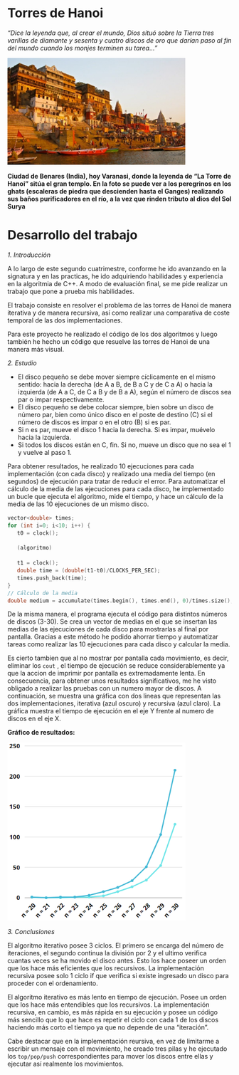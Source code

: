 # Torres de Hanoi

*“Dice la leyenda que, al crear el mundo, Dios situó sobre la Tierra tres varillas de diamante y sesenta y cuatro discos de oro que darían paso al fin del mundo cuando los monjes terminen su tarea…”*

<img src="https://github.com/Crisgf6/Torres-de-Hanoi/blob/main/assets/hanoi.PNG" width="400" height="auto">

**Ciudad de Benares (India), hoy Varanasi, donde la leyenda de “La Torre de Hanoi” sitúa el gran templo. En la foto se puede ver a los peregrinos en los ghats (escaleras de piedra que descienden hasta el Ganges) realizando sus baños purificadores en el río, a la vez que rinden tributo al dios del Sol Surya**
#
# Desarrollo del trabajo
*1. Introducción*

A lo largo de este segundo cuatrimestre, conforme he ido avanzando en la signatura y en las practicas, he ido adquiriendo habilidades y experiencia en la algoritmia de C++. A modo de evaluación final, se me pide realizar un trabajo que pone a prueba mis habilidades.

El trabajo consiste en resolver el problema de las torres de Hanoi de manera iterativa y de manera recursiva, así como realizar una comparativa de coste temporal de las dos implementaciones.

Para este proyecto he realizado el código de los dos algoritmos y luego también he hecho un código que resuelve las torres de Hanoi de una manera más visual.

*2. Estudio*

*	El disco pequeño se debe mover siempre cíclicamente en el mismo sentido: hacia la derecha (de A a B, de B a C y de C a A) o hacia la izquierda (de A a C, de C a B y de B a A), según el número de discos sea par o impar respectivamente.
*	El disco pequeño se debe colocar siempre, bien sobre un disco de número par, bien como único disco en el poste de destino (C) si el número de discos es impar o en el otro (B) si es par.
*	Si n es par, mueve el disco 1 hacia la derecha. Si es impar, muévelo hacia la izquierda.
*	Si todos los discos están en C, fin. Si no, mueve un disco que no sea el 1 y vuelve al paso 1.

Para obtener resultados, he realizado 10 ejecuciones para cada implementación (con cada disco) y realizado una media del tiempo (en segundos) de ejecución para tratar de reducir el error. Para automatizar el cálculo de la media de las ejecuciones para cada disco, he implementado un bucle que ejecuta el algoritmo, mide el tiempo, y hace un cálculo de la media de las 10 ejecuciones de un mismo disco.

```cpp
vector<double> times;
for (int i=0; i<10; i++) {
   t0 = clock();
  
   (algoritmo)

   t1 = clock();
   double time = (double(t1-t0)/CLOCKS_PER_SEC);
   times.push_back(time);
}
// Cálculo de la media
double medium = accumulate(times.begin(), times.end(), 0)/times.size();
```

De la misma manera, el programa ejecuta el código para distintos números de discos (3-30). Se crea un vector de medias en el que se insertan las medias de las ejecuciones de cada disco para mostrarlas al final por pantalla. Gracias a este método he podido ahorrar tiempo y automatizar tareas como realizar las 10 ejecuciones para cada disco y calcular la media. 

Es cierto tambien que al no mostrar por pantalla cada movimiento, es decir, eliminar los ```cout``` , el tiempo de ejecución se reduce considerablemente ya que la accion de imprimir por pantalla es extremadamente lenta. En consecuencia, para obtener unos resultados significativos, me he visto obligado a realizar las pruebas con un numero mayor de discos. A continuación, se muestra una gráfica con dos lineas que representan las dos implementaciones, iterativa (azul oscuro) y recursiva (azul claro). La gráfica muestra el tiempo de ejecución en el eje Y frente al numero de discos en el eje X.

**Gráfico de resultados:**

<img src="https://github.com/Crisgf6/Torres-de-Hanoi/blob/main/assets/grafico.PNG" width="400" height="400">

*3. Conclusiones*

El algoritmo iterativo posee 3 ciclos. El primero se encarga del número de iteraciones, el segundo continua la división por 2 y el ultimo verifica cuantas veces se ha movido el disco antes. Esto los hace poseer un orden que los hace más eficientes que los recursivos. La implementación recursiva posee solo 1 ciclo if que verifica si existe ingresado un disco para proceder con el ordenamiento.

El algoritmo iterativo es más lento en tiempo de ejecución. Posee un orden que los hace más entendibles que los recursivos. La implementación recursiva, en cambio, es más rápida en su ejecución y posee un código más sencillo que lo que hace es repetir el ciclo con cada 1 de los discos haciendo más corto el tiempo ya que no depende de una “iteración”.

Cabe destacar que en la implementación reursiva, en vez de limitarme a escribir un mensaje con el movimiento, he creado tres pilas y he ejecutado los `top/pop/push` correspondientes para mover los discos entre ellas y ejecutar así realmente los movimientos.
